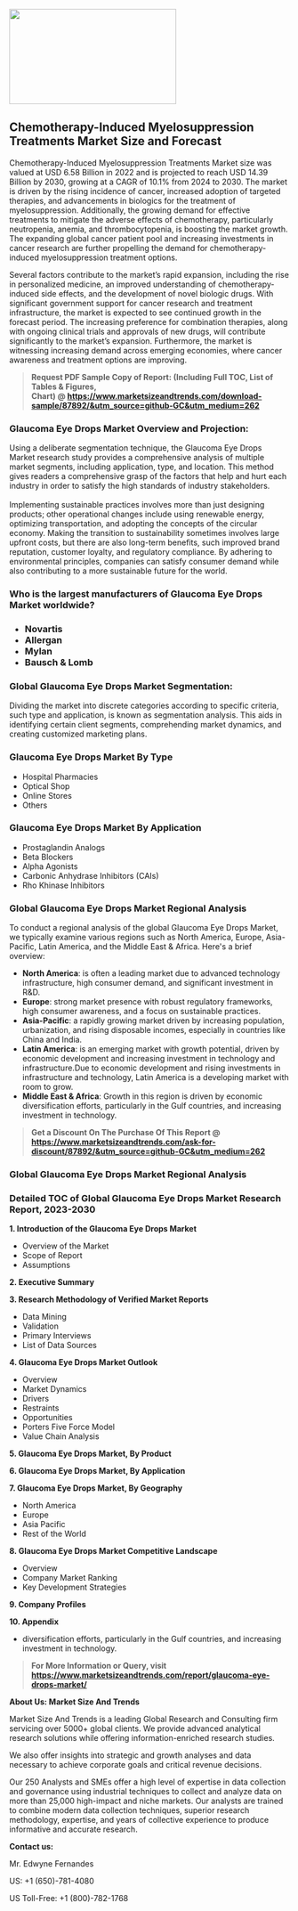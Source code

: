 <p><img class="alignnone size-medium wp-image-20088" src="https://ffe5etoiles.com/wp-content/uploads/2024/12/MST1-300x171.png" alt="" width="300" height="171" /></p><h2>Chemotherapy-Induced Myelosuppression Treatments Market Size and Forecast</h2><p>Chemotherapy-Induced Myelosuppression Treatments Market size was valued at USD 6.58 Billion in 2022 and is projected to reach USD 14.39 Billion by 2030, growing at a CAGR of 10.1% from 2024 to 2030. The market is driven by the rising incidence of cancer, increased adoption of targeted therapies, and advancements in biologics for the treatment of myelosuppression. Additionally, the growing demand for effective treatments to mitigate the adverse effects of chemotherapy, particularly neutropenia, anemia, and thrombocytopenia, is boosting the market growth. The expanding global cancer patient pool and increasing investments in cancer research are further propelling the demand for chemotherapy-induced myelosuppression treatment options.</p><p>Several factors contribute to the market’s rapid expansion, including the rise in personalized medicine, an improved understanding of chemotherapy-induced side effects, and the development of novel biologic drugs. With significant government support for cancer research and treatment infrastructure, the market is expected to see continued growth in the forecast period. The increasing preference for combination therapies, along with ongoing clinical trials and approvals of new drugs, will contribute significantly to the market’s expansion. Furthermore, the market is witnessing increasing demand across emerging economies, where cancer awareness and treatment options are improving.</p></p><blockquote id="" class=""><strong>Request PDF Sample Copy of Report: (Including Full TOC, List of Tables &amp; Figures, Chart)&nbsp;@&nbsp;<strong><a href="https://www.marketsizeandtrends.com/download-sample/87892/&utm_source=github-GC&utm_medium=262" target="_blank">https://www.marketsizeandtrends.com/download-sample/87892/&utm_source=github-GC&utm_medium=262</a></strong></strong></blockquote><h3 id="" class="">Glaucoma Eye Drops Market&nbsp;Overview and Projection:</h3><p id="" class="">Using a deliberate segmentation technique, the Glaucoma Eye Drops Market research study provides a comprehensive analysis of multiple market segments, including application, type, and location. This method gives readers a comprehensive grasp of the factors that help and hurt each industry in order to satisfy the high standards of industry stakeholders. <br /> <br />Implementing sustainable practices involves more than just designing products; other operational changes include using renewable energy, optimizing transportation, and adopting the concepts of the circular economy. Making the transition to sustainability sometimes involves large upfront costs, but there are also long-term benefits, such improved brand reputation, customer loyalty, and regulatory compliance. By adhering to environmental principles, companies can satisfy consumer demand while also contributing to a more sustainable future for the world.</p><h3 id="" class="">Who is the largest manufacturers of&nbsp;Glaucoma Eye Drops Market worldwide?</h3><h3 class=""><p><ul><li>Novartis </li><li> Allergan </li><li> Mylan </li><li> Bausch & Lomb</li></ul></p></h3><h3 id="" class="">Global&nbsp;Glaucoma Eye Drops Market Segmentation:</h3><p id="" class="">Dividing the market into discrete categories according to specific criteria, such type and application, is known as segmentation analysis. This aids in identifying certain client segments, comprehending market dynamics, and creating customized marketing plans.</p><h3 id="" class="">Glaucoma Eye Drops Market&nbsp;By Type</h3><p><p><ul><li>Hospital Pharmacies </li><li> Optical Shop </li><li> Online Stores </li><li> Others</p></li></ul></p></p><h3 id="" class="">Glaucoma Eye Drops Market&nbsp;By Application</h3><p class=""><p><ul><li>Prostaglandin Analogs </li><li> Beta Blockers </li><li> Alpha Agonists </li><li> Carbonic Anhydrase Inhibitors (CAIs) </li><li> Rho Khinase Inhibitors</li></ul></p></p><h3 id="" class="">Global Glaucoma Eye Drops Market Regional Analysis</h3><p id="" class="">To conduct a regional analysis of the global Glaucoma Eye Drops Market, we typically examine various regions such as North America, Europe, Asia-Pacific, Latin America, and the Middle East &amp; Africa. Here's a brief overview:</p><ul><li><strong>North America</strong>: is often a leading market due to advanced technology infrastructure, high consumer demand, and significant investment in R&amp;D.</li><li><strong>Europe</strong>: strong market presence with robust regulatory frameworks, high consumer awareness, and a focus on sustainable practices.</li><li><strong>Asia-Pacific</strong>: a rapidly growing market driven by increasing population, urbanization, and rising disposable incomes, especially in countries like China and India.</li><li><strong>Latin America</strong>: is an emerging market with growth potential, driven by economic development and increasing investment in technology and infrastructure.Due to economic development and rising investments in infrastructure and technology, Latin America is a developing market with room to grow.</li><li><strong>Middle East &amp; Africa</strong>: Growth in this region is driven by economic diversification efforts, particularly in the Gulf countries, and increasing investment in technology.</li></ul><blockquote id="" class=""><strong>Get a Discount On The Purchase Of This Report @ <strong><a href="https://www.marketsizeandtrends.com/ask-for-discount/87892/&utm_source=github-GC&utm_medium=262" target="_blank">https://www.marketsizeandtrends.com/ask-for-discount/87892/&utm_source=github-GC&utm_medium=262</a></strong></strong></blockquote><h3 id="" class="">Global Glaucoma Eye Drops Market Regional Analysis</h3><h3 id="" class="">Detailed TOC of Global Glaucoma Eye Drops Market Research Report, 2023-2030</h3><p id="" class=""><strong>1. Introduction of the Glaucoma Eye Drops Market</strong></p><ul><li>Overview of the Market</li><li>Scope of Report</li><li>Assumptions</li></ul><p id="" class=""><strong>2. Executive Summary</strong></p><p id="" class=""><strong>3. Research Methodology of Verified Market Reports</strong></p><ul><li>Data Mining</li><li>Validation</li><li>Primary Interviews</li><li>List of Data Sources</li></ul><p id="" class=""><strong>4. Glaucoma Eye Drops Market Outlook</strong></p><ul><li>Overview</li><li>Market Dynamics</li><li>Drivers</li><li>Restraints</li><li>Opportunities</li><li>Porters Five Force Model</li><li>Value Chain Analysis</li></ul><p id="" class=""><strong>5. Glaucoma Eye Drops Market, By Product</strong></p><p id="" class=""><strong>6. Glaucoma Eye Drops Market, By Application</strong></p><p id="" class=""><strong>7. Glaucoma Eye Drops Market, By Geography</strong></p><ul><li>North America</li><li>Europe</li><li>Asia Pacific</li><li>Rest of the World</li></ul><p id="" class=""><strong>8. Glaucoma Eye Drops Market Competitive Landscape</strong></p><ul><li>Overview</li><li>Company Market Ranking</li><li>Key Development Strategies</li></ul><p id="" class=""><strong>9. Company Profiles</strong></p><p id="" class=""><strong>10. Appendix</strong></p><ul><li>diversification efforts, particularly in the Gulf countries, and increasing investment in technology.</li></ul><blockquote id="" class=""><strong>For More Information or Query, visit <strong><strong><a href="https://www.marketsizeandtrends.com/report/glaucoma-eye-drops-market/" target="_blank">https://www.marketsizeandtrends.com/report/glaucoma-eye-drops-market/</a></strong></strong></strong></blockquote><p id="" class=""><strong>About Us: Market Size And Trends</strong></p><p id="" class="">Market Size And Trends is a leading Global Research and Consulting firm servicing over 5000+ global clients. We provide advanced analytical research solutions while offering information-enriched research studies.</p><p id="" class="">We also offer insights into strategic and growth analyses and data necessary to achieve corporate goals and critical revenue decisions.</p><p id="" class="">Our 250 Analysts and SMEs offer a high level of expertise in data collection and governance using industrial techniques to collect and analyze data on more than 25,000 high-impact and niche markets. Our analysts are trained to combine modern data collection techniques, superior research methodology, expertise, and years of collective experience to produce informative and accurate research.</p><p id="" class=""><strong>Contact us:</strong></p><p id="" class="">Mr. Edwyne Fernandes</p><p id="" class="">US: +1 (650)-781-4080</p><p id="" class="">US Toll-Free: +1 (800)-782-1768</p>
